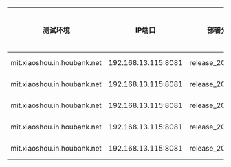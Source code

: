 | 测试环境        | IP端口   |  部署分支  |  环境状态  |是否释放|
| ---------------   | -------------  | -----------  | -------------  | -----------  |
| mit.xiaoshou.in.houbank.net  |192.168.13.115:8081  | release_20180614       | busy|<button type="button">释放</button>|
| mit.xiaoshou.in.houbank.net  |192.168.13.115:8081  | release_20180614       | busy|<button type="button">释放</button>|
| mit.xiaoshou.in.houbank.net  |192.168.13.115:8081  | release_20180614       | free|<button type="button">释放</button>|
| mit.xiaoshou.in.houbank.net  |192.168.13.115:8081  | release_20180614       | busy|<button type="button">释放</button>|
| mit.xiaoshou.in.houbank.net  |192.168.13.115:8081  | release_20180614       | busy|<button type="button">释放</button>|
